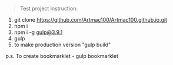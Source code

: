>Test project instruction:

1. git clone https://github.com/Artmac100/Artmac100.github.io.git
2. npm i 
3. npm i -g gulp@3.9.1
4. gulp
5. to make production version "gulp build"

p.s. To create bookmarklet - 
  gulp bookmarklet 
